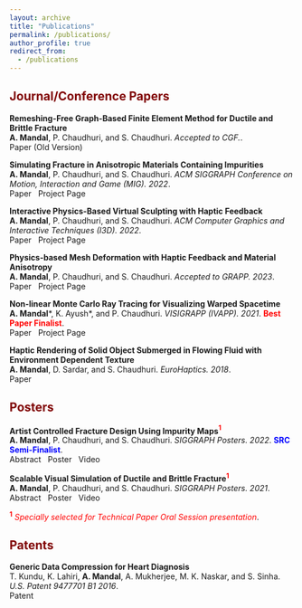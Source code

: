 ```yaml
---
layout: archive
title: "Publications"
permalink: /publications/
author_profile: true
redirect_from:
  - /publications
---
```


## <span style="color:Maroon"> Journal/Conference Papers </span>

**Remeshing-Free Graph-Based Finite Element Method for Ductile and Brittle Fracture**\
**A. Mandal**, P. Chaudhuri, and S. Chaudhuri. *Accepted to CGF.*.\
<a href="https://arxiv.org/abs/2103.14870" style="text-decoration:none">Paper (Old Version)</a> <br>

**Simulating Fracture in Anisotropic Materials Containing Impurities**\
**A. Mandal**, P. Chaudhuri, and S. Chaudhuri. *ACM SIGGRAPH Conference on Motion, Interaction and Game (MIG). 2022*.\
<a href="https://doi.org/10.1145/3561975.3562956" style="text-decoration:none">Paper</a> &nbsp; <a href="https://avirupmandal.github.io/randomgraph-mig22/" style="text-decoration:none">Project Page</a> <br>

**Interactive Physics-Based Virtual Sculpting with Haptic Feedback**\
**A. Mandal**, P. Chaudhuri, and S. Chaudhuri. *ACM Computer Graphics and Interactive Techniques (I3D). 2022*.\
<a href="https://doi.org/10.1145/3522611" style="text-decoration:none">Paper</a> &nbsp; <a href="https://avirupmandal.github.io/sculpt-i3d/" style="text-decoration:none">Project Page</a> <br>

**Physics-based Mesh Deformation with Haptic Feedback and Material Anisotropy**\
**A. Mandal**, P. Chaudhuri, and S. Chaudhuri. *Accepted to GRAPP. 2023*.\
<a href="https://arxiv.org/abs/2112.04362" style="text-decoration:none">Paper</a> &nbsp; <a href="https://avirupmandal.github.io/sculpt-arxiv/" style="text-decoration:none">Project Page</a> <br>

**Non-linear Monte Carlo Ray Tracing for Visualizing Warped Spacetime**\
**A. Mandal**\*, K. Ayush\*, and P. Chaudhuri. *VISIGRAPP (IVAPP). 2021*. <span style="color:red">**Best Paper Finalist**</span>.\
<a href="https://doi.org/10.5220/0010217600760087" style="text-decoration:none">Paper</a> &nbsp; <a href="https://avirupmandal.github.io/blackhole-ivapp/" style="text-decoration:none">Project Page</a> <br>

**Haptic Rendering of Solid Object Submerged in Flowing Fluid with Environment Dependent Texture**\
**A. Mandal**, D. Sardar, and S. Chaudhuri. *EuroHaptics. 2018*.\
<a href="https://doi.org/10.1007/978-3-319-93399-3_34" style="text-decoration:none">Paper</a> <br>

## <span style="color:Maroon"> Posters </span>

**Artist Controlled Fracture Design Using Impurity Maps**<span style="color:red"><sup>**1**</sup></span>\
**A. Mandal**, P. Chaudhuri, and S. Chaudhuri. *SIGGRAPH Posters. 2022*. <a href='../files/SIGGRAPH2022_SRC_Avirup Mandal.pdf' style="text-decoration:none"><span style="color:blue">**SRC Semi-Finalist**</span></a>.\
<a href="https://doi.org/10.1145/3532719.3543202" style="text-decoration:none">Abstract</a> &nbsp; <a href='../files/SIGGRAPH2022_Poster.pdf' style="text-decoration:none">Poster</a> &nbsp; <a href='../videos/poster_sig_22.mp4' style="text-decoration:none">Video</a> <br>  

**Scalable Visual Simulation of Ductile and Brittle Fracture**<span style="color:red"><sup>**1**</sup></span>\
**A. Mandal**, P. Chaudhuri, and S. Chaudhuri. *SIGGRAPH Posters. 2021*.\
<a href="https://doi.org/10.1145/3450618.3469152" style="text-decoration:none">Abstract</a> &nbsp; <a href='../files/SIGGRAPH2021_Poster.pdf' style="text-decoration:none">Poster</a> &nbsp; <a href='../videos/poster_sig_21.mp4' style="text-decoration:none">Video</a> <br>

<span style="color:red"> <sup>**1**</sup> *Specially selected for Technical Paper Oral Session presentation*</span>.

## <span style="color:Maroon"> Patents </span>

**Generic Data Compression for Heart Diagnosis**\
T. Kundu, K. Lahiri, **A. Mandal**, A. Mukherjee, M. K. Naskar, and S. Sinha. *U.S. Patent 9477701 B1 2016*.\
<a href="https://patentimages.storage.googleapis.com/68/7f/98/07e942c9ae44ee/US9477701.pdf" style="text-decoration:none">Patent</a>